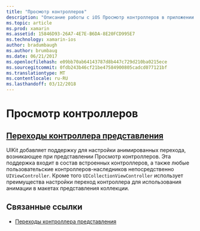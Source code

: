 ```yaml
---
title: "Просмотр контроллеров"
description: "Описание работы с iOS Просмотр контроллеров в приложении Xamarin.iOS."
ms.topic: article
ms.prod: xamarin
ms.assetid: 15846D93-26A7-4E7E-B6DA-8E20FCD995E7
ms.technology: xamarin-ios
author: bradumbaugh
ms.author: brumbaug
ms.date: 06/21/2017
ms.openlocfilehash: e09bb70ab64143787d8b447c729d210ba0215ece
ms.sourcegitcommit: 0fdb243b46cf21be47584900805cadcd077121bf
ms.translationtype: MT
ms.contentlocale: ru-RU
ms.lasthandoff: 03/12/2018
---
```

# <a name="view-controllers"></a>Просмотр контроллеров

## <a name="view-controller-transitionstransitionsmd"></a>[Переходы контроллера представления](transitions.md)

UIKit добавляет поддержку для настройки анимированных перехода, возникающее при представлении Просмотр контроллеров. Эта поддержка входит в состав встроенных контроллеров, а также любые пользовательские контроллеров-наследников непосредственно `UIViewController`. Кроме того `UICollectionViewController` использует преимущества настройки переход контроллера для использования анимации в макетах представления коллекции.







## <a name="related-links"></a>Связанные ссылки

- [Переходы контроллера представления](~/ios/user-interface/ios-ui/view-controllers/transitions.md)
